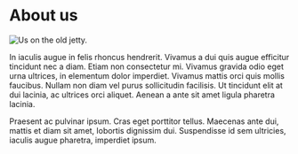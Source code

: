 # About us
![Us on the old jetty.](/images/us.jpg?left "Us on the old jetty.")

In iaculis augue in felis rhoncus hendrerit. Vivamus a dui quis augue efficitur tincidunt nec a diam. Etiam non consectetur mi. Vivamus gravida odio eget urna ultrices, in elementum dolor imperdiet. Vivamus mattis orci quis mollis faucibus. Nullam non diam vel purus sollicitudin facilisis. Ut tincidunt elit at dui lacinia, ac ultrices orci aliquet. Aenean a ante sit amet ligula pharetra lacinia. 

Praesent ac pulvinar ipsum. Cras eget porttitor tellus. Maecenas ante dui, mattis et diam sit amet, lobortis dignissim dui. Suspendisse id sem ultricies, iaculis augue pharetra, imperdiet ipsum.